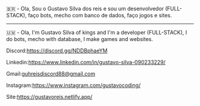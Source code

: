 🇧🇷 - Ola, Sou o Gustavo Silva dos reis e sou um desenvolvedor (FULL-STACK), faço bots, mecho com banco de dados, faço jogos e sites.

--------------------------------------------------------------------------------------------------

🇺🇲 - Ola, I'm Gustavo Silva of kings and I'm a developer (FULL-STACK), I do bots, mecho with database, I make games and websites.


Discord:https://discord.gg/NDDBphaeYM

Linkedin:https://www.linkedin.com/in/gustavo-silva-090233229/

Gmail:guhreisdiscord88@gmail.com

Instagram:https://www.instagram.com/gustavocoding/

Site:https://gustavoreis.netlify.app/

